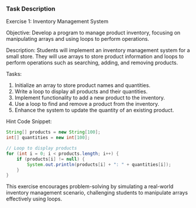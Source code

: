 ### Task Description

Exercise 1: Inventory Management System

Objective: Develop a program to manage product inventory, focusing on manipulating arrays and using loops to perform operations.

Description:
Students will implement an inventory management system for a small store. They will use arrays to store product information and loops to perform operations such as searching, adding, and removing products.

Tasks:
1. Initialize an array to store product names and quantities.
2. Write a loop to display all products and their quantities.
3. Implement functionality to add a new product to the inventory.
4. Use a loop to find and remove a product from the inventory.
5. Enhance the system to update the quantity of an existing product.

Hint Code Snippet:
```java
String[] products = new String[100];
int[] quantities = new int[100];

// Loop to display products
for (int i = 0; i < products.length; i++) {
    if (products[i] != null) {
        System.out.println(products[i] + ": " + quantities[i]);
    }
}
``` 

This exercise encourages problem-solving by simulating a real-world inventory management scenario, challenging students to manipulate arrays effectively using loops.